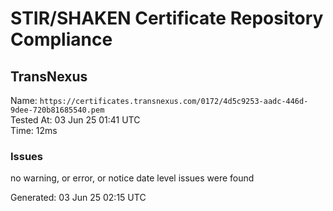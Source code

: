 # STIR/SHAKEN Certificate Repository Compliance

## TransNexus

Name: `https://certificates.transnexus.com/0172/4d5c9253-aadc-446d-9dee-720b81685540.pem`\
Tested At: 03 Jun 25 01:41 UTC\
Time: 12ms

### Issues

no warning, or error, or notice date level issues were found

Generated: 03 Jun 25 02:15 UTC